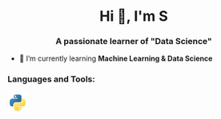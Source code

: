 <h1 align="center">Hi 👋, I'm S</h1>
<h3 align="center">A passionate learner of "Data Science"</h3>

- 🌱 I’m currently learning **Machine Learning & Data Science**

</p>

<h3 align="left">Languages and Tools:</h3>
<p align="left"> <a href="https://www.python.org" target="_blank" rel="noreferrer"> <img src="https://raw.githubusercontent.com/devicons/devicon/master/icons/python/python-original.svg" alt="python" width="40" height="40"/> </a> </p>
